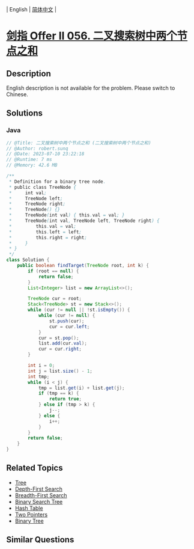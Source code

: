 
| English | [简体中文](README.md) |

# [剑指 Offer II 056. 二叉搜索树中两个节点之和](https://leetcode.cn//problems/opLdQZ/)

## Description

<p>English description is not available for the problem. Please switch to Chinese.</p>

## Solutions


### Java

```Java
// @Title: 二叉搜索树中两个节点之和 (二叉搜索树中两个节点之和)
// @Author: robert.sunq
// @Date: 2023-07-10 23:22:18
// @Runtime: 7 ms
// @Memory: 42.6 MB

/**
 * Definition for a binary tree node.
 * public class TreeNode {
 *     int val;
 *     TreeNode left;
 *     TreeNode right;
 *     TreeNode() {}
 *     TreeNode(int val) { this.val = val; }
 *     TreeNode(int val, TreeNode left, TreeNode right) {
 *         this.val = val;
 *         this.left = left;
 *         this.right = right;
 *     }
 * }
 */
class Solution {
    public boolean findTarget(TreeNode root, int k) {
        if (root == null) {
            return false;
        }
        List<Integer> list = new ArrayList<>();

        TreeNode cur = root;
        Stack<TreeNode> st = new Stack<>();
        while (cur != null || !st.isEmpty()) {
            while (cur != null) {
                st.push(cur);
                cur = cur.left;
            }
            cur = st.pop();
            list.add(cur.val);
            cur = cur.right;
        }

        int i = 0;
        int j = list.size() - 1;
        int tmp;
        while (i < j) {
            tmp = list.get(i) + list.get(j);
            if (tmp == k) {
                return true;
            } else if (tmp > k) {
                j--;
            } else {
                i++;
            }
        }
        return false;
    }
}
```



## Related Topics

- [Tree](https://leetcode.cn//tag/tree)
- [Depth-First Search](https://leetcode.cn//tag/depth-first-search)
- [Breadth-First Search](https://leetcode.cn//tag/breadth-first-search)
- [Binary Search Tree](https://leetcode.cn//tag/binary-search-tree)
- [Hash Table](https://leetcode.cn//tag/hash-table)
- [Two Pointers](https://leetcode.cn//tag/two-pointers)
- [Binary Tree](https://leetcode.cn//tag/binary-tree)

## Similar Questions


